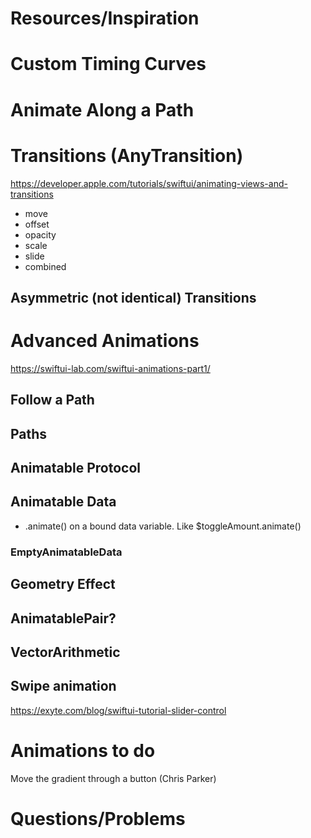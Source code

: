 # Resources/Inspiration

# Custom Timing Curves

# Animate Along a Path


# Transitions (AnyTransition)
https://developer.apple.com/tutorials/swiftui/animating-views-and-transitions
* move
* offset
* opacity
* scale
* slide
* combined


## Asymmetric (not identical) Transitions

# Advanced Animations
https://swiftui-lab.com/swiftui-animations-part1/
## Follow a Path
## Paths
## Animatable Protocol
## Animatable Data
* .animate() on a bound data variable. Like $toggleAmount.animate()
### EmptyAnimatableData
## Geometry Effect
## AnimatablePair?
## VectorArithmetic

## Swipe animation
https://exyte.com/blog/swiftui-tutorial-slider-control

# Animations to do
Move the gradient through a button (Chris Parker)


# Questions/Problems

